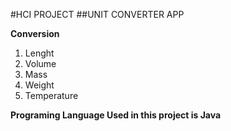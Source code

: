 #HCI PROJECT
##UNIT CONVERTER APP

**Conversion**

1. Lenght
2. Volume
3. Mass
4. Weight
5. Temperature

**Programing Language Used in this project is Java**
